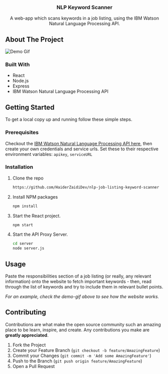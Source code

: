<!-- PROJECT LOGO -->
<br />
<p align="center">
  <h3 align="center">NLP Keyword Scanner</h3>
  <p align="center">
    A web-app which scans keywords in a job listing, using the IBM Watson Natural Language Processing API.
	</p>
</p>


<!-- ABOUT THE PROJECT -->
## About The Project

![Demo Gif](https://i.imgur.com/dmDUe2S.gif)

### Built With

* React
* Node.js
* Express
* IBM Watson Natural Language Processing API

<!-- GETTING STARTED -->
## Getting Started

To get a local copy up and running follow these simple steps.

### Prerequisites

Checkout the [IBM Watson Natural Language Processing API here](https://cloud.ibm.com/apidocs/natural-language-understanding), then create your own credentials and service urls. Set these to their respective environment variables: `apikey`, `serviceURL`

### Installation

1. Clone the repo
   ```sh
   https://github.com/HaiderZaidiDev/nlp-job-listing-keyword-scanner
   ```
2. Install NPM packages
   ```sh
   npm install
   ```
3. Start the React project.
   ```sh
   npm start
   ```
4. Start the API Proxy Server.
    ```sh
    cd server
    node server.js
    ```

<!-- USAGE EXAMPLES -->
## Usage

Paste the responsibilities section of a job listing (or really, any relevant information) onto the website to fetch important keywords - then, read through the list of keywords and try to include them in relevant bullet points.


_For an example, check the demo-gif above to see how the website works._


<!-- CONTRIBUTING -->
## Contributing

Contributions are what make the open source community such an amazing place to be learn, inspire, and create. Any contributions you make are **greatly appreciated**.

1. Fork the Project
2. Create your Feature Branch (`git checkout -b feature/AmazingFeature`)
3. Commit your Changes (`git commit -m 'Add some AmazingFeature'`)
4. Push to the Branch (`git push origin feature/AmazingFeature`)
5. Open a Pull Request
